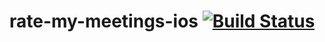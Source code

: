 # rate-my-meetings-ios [![Build Status](https://travis-ci.org/anicolaspp/rate-my-meetings-web.svg?branch=master)](https://travis-ci.org/anicolaspp/rate-my-meetings-web)
 
